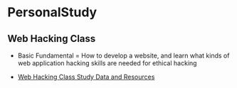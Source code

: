 # PersonalStudy

## Web Hacking Class

* Basic Fundamental = How to develop a website, and learn what kinds of web application hacking skills are needed for ethical hacking
  
* [Web Hacking Class Study Data and Resources](https://github.com/SEUNGHO-Y00/Web-Hacking-Class)
